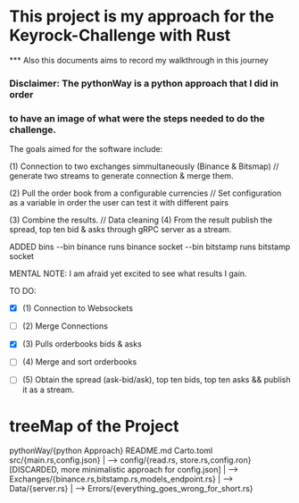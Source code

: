 # This project is my approach for the Keyrock-Challenge with Rust
*** Also this documents aims to record my walkthrough in this journey


### Disclaimer: The pythonWay is a python approach that I did in order
### to have an image of what were the steps needed to do the challenge.

The goals aimed for the software include:

 (1) Connection to two exchanges simmultaneously (Binance & Bitsmap)
// generate two streams to generate connection & merge them.

 (2) Pull the order book from a configurable currencies
// Set configuration as a variable in order the user can test it with different pairs

 (3) Combine the results.
// Data cleaning
 (4) From the result publish the spread, top ten bid & asks through gRPC server as a stream.


ADDED bins
--bin binance runs binance socket
--bin bitstamp runs bitstamp socket

MENTAL NOTE: I am afraid yet excited to see what results I gain.

TO DO:
- [x] (1) Connection to Websockets 

- [ ] (2) Merge Connections 

- [x] (3) Pulls orderbooks bids & asks 

- [ ] (4) Merge and sort orderbooks 

- [ ] (5) Obtain the spread (ask-bid/ask), top ten bids, top ten asks && publish it as a stream.

# treeMap of the Project
pythonWay/{python Approach}
README.md
Carto.toml
src/{main.rs,config.json}
  |
   --> config/{read.rs, store.rs,config.ron} [DISCARDED, more minimalistic approach for config.json]
  |
   --> Exchanges/{binance.rs,bitstamp.rs,models_endpoint.rs}
  |
   --> Data/{server.rs}
  |
   --> Errors/{everything_goes_wrong_for_short.rs}
